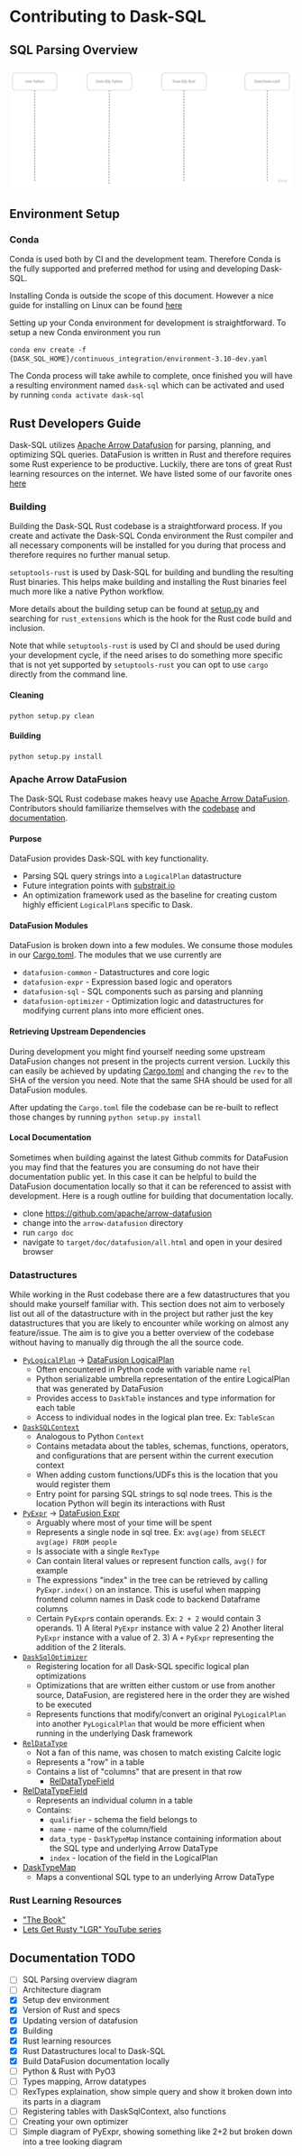 # Contributing to Dask-SQL

## SQL Parsing Overview

![Dask-SQL Sequence Diagram](assets/dask-sql-sequence.jpg)

## Environment Setup

### Conda
Conda is used both by CI and the development team. Therefore Conda is the fully supported and preferred method for using and developing Dask-SQL.

Installing Conda is outside the scope of this document. However a nice guide for installing on Linux can be found [here](https://docs.conda.io/projects/conda/en/latest/user-guide/install/linux.html)

Setting up your Conda environment for development is straightforward. To setup a new Conda environment you run
```
conda env create -f {DASK_SQL_HOME}/continuous_integration/environment-3.10-dev.yaml
```

The Conda process will take awhile to complete, once finished you will have a resulting environment named `dask-sql` which can be activated and used by running `conda activate dask-sql`

## Rust Developers Guide

Dask-SQL utilizes [Apache Arrow Datafusion](https://github.com/apache/arrow-datafusion) for parsing, planning, and optimizing SQL queries. DataFusion is written in Rust and therefore requires some Rust experience to be productive. Luckily, there are tons of great Rust learning resources on the internet. We have listed some of our favorite ones [here](#rust-learning-resources)

### Building
Building the Dask-SQL Rust codebase is a straightforward process. If you create and activate the Dask-SQL Conda environment the Rust compiler and all necessary components will be installed for you during that process and therefore requires no further manual setup.

`setuptools-rust` is used by Dask-SQL for building and bundling the resulting Rust binaries. This helps make building and installing the Rust binaries feel much more like a native Python workflow.

More details about the building setup can be found at [setup.py](setup.py) and searching for `rust_extensions` which is the hook for the Rust code build and inclusion.

Note that while `setuptools-rust` is used by CI and should be used during your development cycle, if the need arises to do something more specific that is not yet supported by `setuptools-rust` you can opt to use `cargo` directly from the command line.

#### Cleaning
```python setup.py clean```
#### Building
```python setup.py install```

### Apache Arrow DataFusion
The Dask-SQL Rust codebase makes heavy use [Apache Arrow DataFusion](https://github.com/apache/arrow-datafusion). Contributors should familiarize themselves with the [codebase](https://github.com/apache/arrow-datafusion) and [documentation](https://docs.rs/datafusion/latest/datafusion/).

#### Purpose
DataFusion provides Dask-SQL with key functionality.
- Parsing SQL query strings into a `LogicalPlan` datastructure
- Future integration points with [substrait.io](https://substrait.io/)
- An optimization framework used as the baseline for creating custom highly efficient `LogicalPlan`s specific to Dask.

#### DataFusion Modules
DataFusion is broken down into a few modules. We consume those modules in our [Cargo.toml](dask_planner/Cargo.toml). The modules that we use currently are

- `datafusion-common` - Datastructures and core logic
- `datafusion-expr` - Expression based logic and operators
- `datafusion-sql` - SQL components such as parsing and planning
- `datafusion-optimizer` - Optimization logic and datastructures for modifying current plans into more efficient ones.

#### Retrieving Upstream Dependencies
During development you might find yourself needing some upstream DataFusion changes not present in the projects current version. Luckily this can easily be achieved by updating [Cargo.toml](dask_planner/Cargo.toml) and changing the `rev` to the SHA of the version you need. Note that the same SHA should be used for all DataFusion modules.

After updating the `Cargo.toml` file the codebase can be re-built to reflect those changes by running `python setup.py install`

#### Local Documentation
Sometimes when building against the latest Github commits for DataFusion you may find that the features you are consuming do not have their documentation public yet. In this case it can be helpful to build the DataFusion documentation locally so that it can be referenced to assist with development. Here is a rough outline for building that documentation locally.

- clone https://github.com/apache/arrow-datafusion
- change into the `arrow-datafusion` directory
- run `cargo doc`
- navigate to `target/doc/datafusion/all.html` and open in your desired browser

### Datastructures
While working in the Rust codebase there are a few datastructures that you should make yourself familiar with. This section does not aim to verbosely list out all of the datastructure with in the project but rather just the key datastructures that you are likely to encounter while working on almost any feature/issue. The aim is to give you a better overview of the codebase without having to manually dig through the all the source code.

- [`PyLogicalPlan`](dask_planner/src/sql/logical.rs) -> [DataFusion LogicalPlan](https://docs.rs/datafusion/latest/datafusion/logical_plan/enum.LogicalPlan.html)
    - Often encountered in Python code with variable name `rel`
    - Python serializable umbrella representation of the entire LogicalPlan that was generated by DataFusion
    - Provides access to `DaskTable` instances and type information for each table
    - Access to individual nodes in the logical plan tree. Ex: `TableScan`
- [`DaskSQLContext`](dask_planner/src/sql.rs)
    - Analogous to Python `Context`
    - Contains metadata about the tables, schemas, functions, operators, and configurations that are persent within the current execution context
    - When adding custom functions/UDFs this is the location that you would register them
    - Entry point for parsing SQL strings to sql node trees. This is the location Python will begin its interactions with Rust
- [`PyExpr`](dask_planner/src/expression.rs) -> [DataFusion Expr](https://docs.rs/datafusion/latest/datafusion/prelude/enum.Expr.html)
    - Arguably where most of your time will be spent
    - Represents a single node in sql tree. Ex: `avg(age)` from `SELECT avg(age) FROM people`
    - Is associate with a single `RexType`
    - Can contain literal values or represent function calls, `avg()` for example
    - The expressions "index" in the tree can be retrieved by calling `PyExpr.index()` on an instance. This is useful when mapping frontend column names in Dask code to backend Dataframe columns
    - Certain `PyExpr`s contain operands. Ex: `2 + 2` would contain 3 operands. 1) A literal `PyExpr` instance with value 2 2) Another literal `PyExpr` instance with a value of 2. 3) A `+` `PyExpr` representing the addition of the 2 literals.
- [`DaskSqlOptimizer`](dask_planner/src/sql/optimizer.rs)
    - Registering location for all Dask-SQL specific logical plan optimizations
    - Optimizations that are written either custom or use from another source, DataFusion, are registered here in the order they are wished to be executed
    - Represents functions that modify/convert an original `PyLogicalPlan` into another `PyLogicalPlan` that would be more efficient when running in the underlying Dask framework
- [`RelDataType`](dask_planner/src/sql/types/rel_data_type.rs)
    - Not a fan of this name, was chosen to match existing Calcite logic
    - Represents a "row" in a table
    - Contains a list of "columns" that are present in that row
        - [RelDataTypeField](dask_planner/src/sql/types/rel_data_type_field.rs)
- [RelDataTypeField](dask_planner/src/sql/types/rel_data_type_field.rs)
    - Represents an individual column in a table
    - Contains:
        - `qualifier` - schema the field belongs to
        - `name` - name of the column/field
        - `data_type` - `DaskTypeMap` instance containing information about the SQL type and underlying Arrow DataType
        - `index` - location of the field in the LogicalPlan
- [DaskTypeMap](dask_planner/src/sql/types.rs)
    - Maps a conventional SQL type to an underlying Arrow DataType


### Rust Learning Resources
- ["The Book"](https://doc.rust-lang.org/book/)
- [Lets Get Rusty "LGR" YouTube series](https://www.youtube.com/c/LetsGetRusty)

## Documentation TODO
- [ ] SQL Parsing overview diagram
- [ ] Architecture diagram
- [x] Setup dev environment
- [x] Version of Rust and specs
- [x] Updating version of datafusion
- [x] Building
- [x] Rust learning resources
- [x] Rust Datastructures local to Dask-SQL
- [x] Build DataFusion documentation locally
- [ ] Python & Rust with PyO3
- [ ] Types mapping, Arrow datatypes
- [ ] RexTypes explaination, show simple query and show it broken down into its parts in a diagram
- [ ] Registering tables with DaskSqlContext, also functions
- [ ] Creating your own optimizer
- [ ] Simple diagram of PyExpr, showing something like 2+2 but broken down into a tree looking diagram
